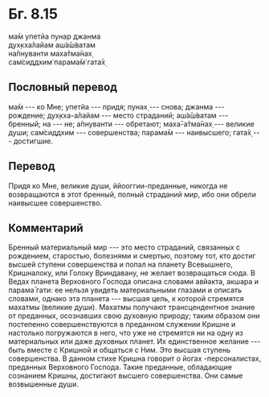 # Бг. 8.15
ма̄м упетйа пунар джанма<br/>
дух̣кха̄лайам аш́а̄ш́ватам<br/>
на̄пнуванти маха̄тма̄нах̣<br/>
сам̇сиддхим̇ парама̄м̇ гата̄х̣
## Пословный перевод

ма̄м --- ко Мне; упетйа --- придя; пунах̣ --- снова; джанма --- рождение;
дух̣кха-а̄лайам --- место страданий; аш́а̄ш́ватам --- бренный; на --- не;
а̄пнуванти --- обретают; маха̄-а̄тма̄нах̣ --- великие души; сам̇сиддхим ---
совершенства; парама̄м --- наивысшего; гата̄х̣ --- достигшие.

## Перевод

Придя ко Мне, великие души, ййооггии-преданные, никогда не возвращаются
в этот бренный, полный страданий мир, ибо они обрели наивысшее
совершенство.

## Комментарий

Бренный материальный мир --- это место страданий, связанных с рождением,
старостью, болезнями и смертью, поэтому тот, кто достиг высшей ступени
совершенства и попал на планету Всевышнего, Кришналоку, или Голоку
Вриндавану, не желает возвращаться сюда. В Ведах планета Верховного
Господа описана словами авйакта, акшара и парама̄ гати: ее нельзя увидеть
материальными глазами и описать словами, однако эта планета --- высшая
цель, к которой стремятся махатмы (великие души). Махатмы получают
трансцендентное знание от преданных, осознавших свою духовную природу;
таким образом они постепенно совершенствуются в преданном служении
Кришне и настолько погружаются в него, что уже не стремятся ни на одну
из материальных или даже духовных планет. Их единственное желание ---
быть вместе с Кришной и общаться с Ним. Это высшая ступень совершенства.
В данном стихе Кришна говорит о йогах -персоналистах, преданных
Верховного Господа. Такие преданные, обладающие сознанием Кришны,
достигают высшего совершенства. Они самые возвышенные души.
